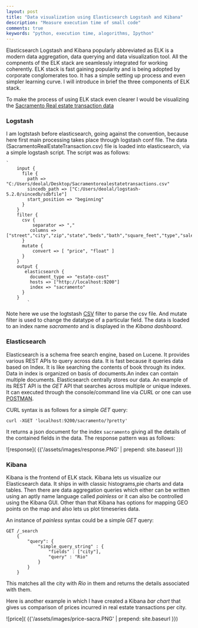 ```yaml
---
layout: post
title: "Data visualization using Elasticsearch Logstash and Kibana"
description: "Measure execution time of small code"
comments: true
keywords: "python, execution time, alogorithms, Ipython"
---
```


Elasticsearch Logstash and Kibana popularly abbreviated as ELK is a modern data aggregation, data querying and data visualization tool.
All the compnents of the ELK stack are seamlessly integrated for working coherently. ELK stack is fast gaining popularity and is being adopted by
corporate conglomerates too. It has a simple setting up process and even simpler learning curve. I will introduce in brief the three components of ELK stack.

To make the process of using ELK stack even clearer I would be visualizing the [Sacramento Real estate transaction data](https://support.spatialkey.com/spatialkey-sample-csv-data/)


### Logstash

I am logtstash before elasticsearch, going against the convention, because here first main processing takes place through logstash conf file.
The data (SacramentoRealEstateTransaction.csv) file is loaded into elasticsearch, via a simple logstash script. 
The script was as follows:

    `
        input {
          file {
            path => "C:/Users/deolal/Desktop/Sacramentorealestatetransactions.csv"
            sincedb_path => ["C:/Users/deolal/logstash-5.2.0/sincedb/sdbfile"]
            start_position => "beginning"
          }
        }
        filter {
          csv {
              separator => ","
             columns => ["street","city","zip","state","beds","bath","square_feet","type","sale_date","price","latitude","longitude"]
          }
          mutate {
              convert => [ "price", "float" ]
          }
        }
        output {
           elasticsearch {
             document_type => "estate-cost"
             hosts => ["http://localhost:9200"]
             index => "sacramento"
          }
        }   
            `

Note here we use the logtstash [CSV](https://www.elastic.co/guide/en/logstash/current/plugins-filters-csv.html) filter to parse the csv file.
And mutate filter is used to change the datatype of a particular field. The data is loaded to an index name *sacramento* and is displayed in the *Kibana dashboard*.


### Elasticsearch

Elasticsearch is a schema free search engine, based on Lucene. It provides various REST APIs to query across data. It is fast because it queries
data based on Index. It is like searching the contents of book through its index. Data in index is organized on basis of documents.An index can contain
multiple documents. Elasticsearch centrally stores our data.
An example of its REST API is the *GET* API that searches across multiple or unique indexes.
It can executed through the console/command line via *CURL* or one can use [POSTMAN](https://chrome.google.com/webstore/detail/postman/fhbjgbiflinjbdggehcddcbncdddomop?hl=en).

CURL syntax is as follows for a simple *GET* query:
    
    curl -XGET 'localhost:9200/sacramento/?pretty'

It returns a json document for the index `sacramento` giving all the details of the contained fields in the data.
The response pattern was as follows:

![response]( {{'/assets/images/response.PNG' | prepend: site.baseurl }})



### Kibana

Kibana is the frontend of ELK stack. Kibana lets us visualize our Elasticsearch data. It ships in with classic histograms,pie charts and data tables.
Then there are data aggregation queries which either can be written using an aptly name language called *painless* or it can also be controlled using the Kibana GUI.
Other than that Kibana has options for mapping GEO points on the map and also lets us plot timeseries data.

An instance of *painless* syntax could be a simple *GET* query:
    
    GET /_search
        {
            "query": {
                "simple_query_string" : {
                    "fields" : ["city"],
                    "query" : "Rio"
                }
            }
        } 

This matches all the city with *Rio* in them and returns the details associated with them.


Here is another example in which I have created a Kibana *bar chart* that gives us comparison of prices incurred in real estate transactions per city.


![price]( {{'/assets/images/price-sacra.PNG' | prepend: site.baseurl }})




